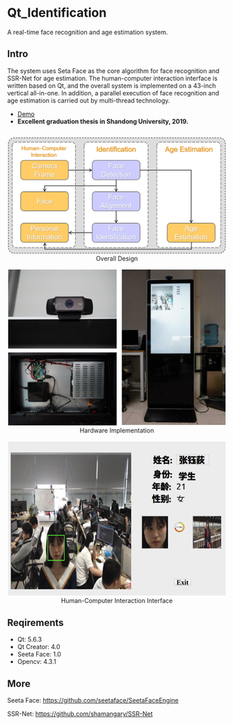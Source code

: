 # Qt_Identification

A real-time face recognition and age estimation system. 

## Intro

The system uses Seta Face as the core algorithm for face recognition and SSR-Net for age estimation.
The human-computer interaction interface is written based on Qt, and the overall system is implemented on a 43-inch vertical all-in-one. In addition, a parallel execution of face recognition and age estimation is carried out by multi-thread technology.
* [Demo](https://youtu.be/NF3fH1ATLVY)
* **Excellent graduation thesis in Shandong University, 2019.**

## 
<div align=center>
  <img src="https://github.com/ReedZyd/Qt_Identification/blob/main/imgs/overall.png" width = 500px>
  <br>
  Overall Design
</div>

<div align=center>
  <br>
  <img src="https://github.com/ReedZyd/Qt_Identification/blob/main/imgs/all.png" width = 500px>
  <br>
  Hardware Implementation
</div>

<div align=center>
  <br>
  <img src="https://github.com/ReedZyd/Qt_Identification/blob/main/imgs/interface.png" width = 500px>
  <br>
  Human-Computer Interaction Interface
</div>

## Reqirements
* Qt: 5.6.3
* Qt Creator: 4.0
* Seeta Face: 1.0
* Opencv: 4.3.1

## More

Seeta Face: https://github.com/seetaface/SeetaFaceEngine

SSR-Net: https://github.com/shamangary/SSR-Net

